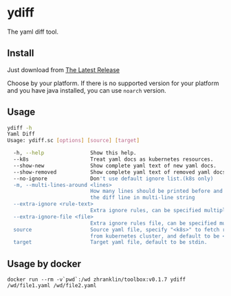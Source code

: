 # ydiff
The yaml diff tool.

## Install
Just download from [The Latest Release](https://github.com/zhranklin/ydiff/releases/latest)

Choose by your platform. If there is no supported version for your platform and you have java installed, you can use `noarch` version.

## Usage
```bash
ydiff -h
Yaml Diff
Usage: ydiff.sc [options] [source] [target]

  -h, --help               Show this help.
  --k8s                    Treat yaml docs as kubernetes resources.
  --show-new               Show complete yaml text of new yaml docs.
  --show-removed           Show complete yaml text of removed yaml docs.
  --no-ignore              Don't use default ignore list.(k8s only)
  -m, --multi-lines-around <lines>
                           How many lines should be printed before and after
                           the diff line in multi-line string
  --extra-ignore <rule-text>
                           Extra ignore rules, can be specified multiple times.
  --extra-ignore-file <file>
                           Extra ignore rules file, can be specified multiple times.
  source                   Source yaml file, specify "<k8s>" to fetch resource
                           from kubernetes cluster, and default to be <k8s>.
  target                   Target yaml file, default to be stdin.
```

## Usage by docker

```
docker run --rm -v`pwd`:/wd zhranklin/toolbox:v0.1.7 ydiff /wd/file1.yaml /wd/file2.yaml
```
